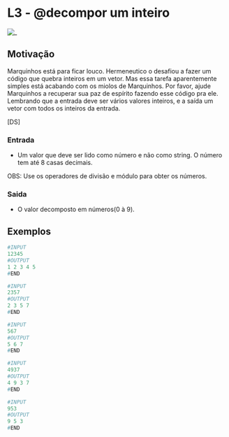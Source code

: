 # L3 - @decompor um inteiro

![_](https://raw.githubusercontent.com/qxcodefup/arcade/master/base/decompor/cover.jpg)

## Motivação

Marquinhos está para ficar louco. Hermeneutico o desafiou a fazer um código
que quebra inteiros em um vetor. Mas essa tarefa aparentemente simples está
acabando com os miolos de Marquinhos. Por favor, ajude Marquinhos a recuperar
sua paz de espírito fazendo esse código pra ele. Lembrando que a entrada deve
ser vários valores inteiros, e a saída um vetor com todos os inteiros da entrada.

\[DS\]  

### Entrada

- Um valor que deve ser lido como número e não como string. O número tem até 8 casas decimais.

OBS: Use os operadores de divisão e módulo para obter os números.  

### Saida

- O valor decomposto em números(0 à 9).
  
## Exemplos

``` py
#INPUT
12345
#OUTPUT
1 2 3 4 5
#END
```

```py
#INPUT
2357
#OUTPUT
2 3 5 7
#END
```

```py
#INPUT
567
#OUTPUT
5 6 7
#END
```

```py
#INPUT
4937
#OUTPUT
4 9 3 7
#END
```

```py
#INPUT
953
#OUTPUT
9 5 3
#END
```
